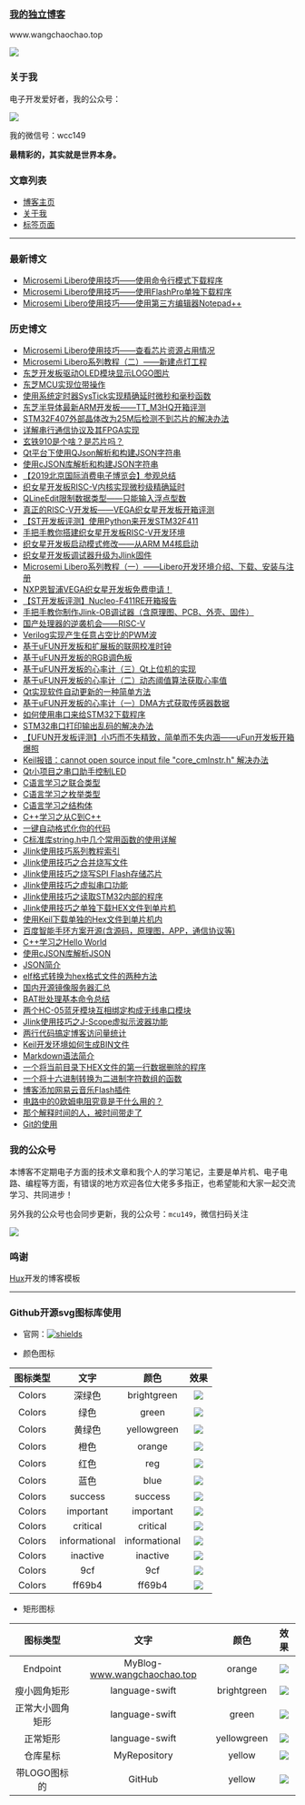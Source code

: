 
### [我的独立博客](http://www.wangchaochao.top/)

<p align="left">
www.wangchaochao.top
</p>

[![](http://www.wangchaochao.top/img/blog_home.jpg)](http://www.wangchaochao.top/)

### 关于我

电子开发爱好者，我的公众号：

![](https://wcc-blog.oss-cn-beijing.aliyuncs.com/img/%E6%B1%82%E5%85%B3%E6%B3%A8.jpg)

我的微信号：wcc149

**最精彩的，其实就是世界本身。**

### 文章列表

- [博客主页](http://www.wangchaochao.top/)
- [关于我](http://www.wangchaochao.top/abouts/)
- [标签页面](http://www.wangchaochao.top/tags/)

-----

### 最新博文

- [Microsemi Libero使用技巧——使用命令行模式下载程序](http://www.wangchaochao.top/2019/10/09/Libero-Skill-4/)
- [Microsemi Libero使用技巧——使用FlashPro单独下载程序](http://www.wangchaochao.top/2019/10/01/Libero-Skil-3/)
- [Microsemi Libero使用技巧——使用第三方编辑器Notepad++](http://www.wangchaochao.top/2019/09/30/Libero-Skil-2/)

### 历史博文

- [Microsemi Libero使用技巧——查看芯片资源占用情况](http://www.wangchaochao.top/2019/09/30/Libero-Skil-1/)
- [Microsemi Libero系列教程（二）——新建点灯工程](http://www.wangchaochao.top/2019/09/29/Libero-2/)
- [东芝开发板驱动OLED模块显示LOGO图片](http://www.wangchaochao.top/2019/09/15/TT-M3HQ-3/)
- [东芝MCU实现位带操作](http://www.wangchaochao.top/2019/09/08/TT-M3HQ-2/)
- [使用系统定时器SysTick实现精确延时微秒和毫秒函数](http://www.wangchaochao.top/2019/09/08/TT-M3HQ-1/)
- [东芝半导体最新ARM开发板——TT_M3HQ开箱评测](http://www.wangchaochao.top/2019/08/25/TT-M3HQ-0/)
- [STM32F407外部晶体改为25M后检测不到芯片的解决办法](http://www.wangchaochao.top/2019/08/24/F407-25M-Down/)
- [详解串行通信协议及其FPGA实现](http://www.wangchaochao.top/2019/08/23/UART-Simple/)
- [玄铁910是个啥？是芯片吗？](http://www.wangchaochao.top/2019/07/28/XuanTie-Core/)
- [Qt平台下使用QJson解析和构建JSON字符串](http://www.wangchaochao.top/2019/07/23/QJson-Demo/)
- [使用cJSON库解析和构建JSON字符串](http://www.wangchaochao.top/2019/07/21/cJSON-Demo/)
- [【2019北京国际消费电子博览会】参观总结](http://www.wangchaochao.top/2019/06/30/Beijing-CEE/)
- [织女星开发板RISC-V内核实现微秒级精确延时](http://www.wangchaochao.top/2019/06/28/VEGA-5)
- [QLineEdit限制数据类型——只能输入浮点型数](http://www.wangchaochao.top/2019/06/24/Qt-LineEdit-Float/)
- [真正的RISC-V开发板——VEGA织女星开发板开箱评测](http://www.wangchaochao.top/2019/06/22/VEGA-4/)
- [【ST开发板评测】使用Python来开发STM32F411](http://www.wangchaochao.top/2019/06/04/Nucleo-F411RE-2/)
- [手把手教你搭建织女星开发板RISC-V开发环境](http://www.wangchaochao.top/2019/05/30/VEGA-3/)
- [织女星开发板启动模式修改——从ARM M4核启动](http://www.wangchaochao.top/2019/05/28/VEGA-2/)
- [织女星开发板调试器升级为Jlink固件](http://www.wangchaochao.top/2019/05/26/VEGA-1/)
- [Microsemi Libero系列教程（一）——Libero开发环境介绍、下载、安装与注册](http://www.wangchaochao.top/2019/05/23/Libero-1/)
- [NXP恩智浦VEGA织女星开发板免费申请！](https://www.wangchaochao.top/2019/05/22/Vega-Lite/)
- [【ST开发板评测】Nucleo-F411RE开箱报告](http://www.wangchaochao.top/2019/05/17/Nucleo-F411RE/)
- [手把手教你制作Jlink-OB调试器（含原理图、PCB、外壳、固件）](http://www.wangchaochao.top/2019/05/10/Open-JlinkOB/)
- [国产处理器的逆袭机会——RISC-V](http://www.wangchaochao.top/2019/04/27/ESBF/)
- [Verilog实现产生任意占空比的PWM波](http://www.wangchaochao.top/2019/04/17/FPGA-1/)
- [基于uFUN开发板和扩展板的联网校准时钟](http://www.wangchaochao.top/2019/04/08/uFun-Extend/)
- [基于uFUN开发板的RGB调色板](http://www.wangchaochao.top/2019/04/06/uFun-7/)
- [基于uFUN开发板的心率计（三）Qt上位机的实现](http://www.wangchaochao.top/2019/04/05/uFun-6/)
- [基于uFUN开发板的心率计（二）动态阈值算法获取心率值](http://www.wangchaochao.top/2019/03/31/uFun-5/)
- [Qt实现软件自动更新的一种简单方法](http://www.wangchaochao.top/2019/03/31/Qt-Update/)
- [基于uFUN开发板的心率计（一）DMA方式获取传感器数据](http://www.wangchaochao.top/2019/03/23/uFun-3/)
- [如何使用串口来给STM32下载程序](http://www.wangchaochao.top/2019/03/20/uFun-4/)
- [STM32串口打印输出乱码的解决办法](http://www.wangchaochao.top/2019/03/17/uFun-2/)
- [【UFUN开发板评测】小巧而不失精致，简单而不失内涵——uFun开发板开箱爆照](http://www.wangchaochao.top/2019/03/09/uFun-1/)
- [Keil报错：cannot open source input file "core_cmInstr.h" 解决办法](http://www.wangchaochao.top/2019/03/09/uFun-0/)
- [Qt小项目之串口助手控制LED](http://www.wangchaochao.top/2019/03/03/Qt-UART-Ctrl-LED/)
- [C语言学习之联合类型](http://www.wangchaochao.top/2019/02/27/C-union/)
- [C语言学习之枚举类型](http://www.wangchaochao.top/2019/02/20/C-enum/)
- [C语言学习之结构体](http://www.wangchaochao.top/2019/02/19/C-struct/)
- [C++学习之从C到C++](http://www.wangchaochao.top/2019/02/12/From-C-to-Cpp/)
- [一键自动格式化你的代码](http://www.wangchaochao.top/2019/01/23/Keil-Astyle/)
- [C标准库string.h中几个常用函数的使用详解](http://www.wangchaochao.top/2019/01/21/C-String/)
- [Jlink使用技巧系列教程索引](http://www.wangchaochao.top/2019/01/17/Jlink-series/)
- [Jlink使用技巧之合并烧写文件](http://www.wangchaochao.top/2019/01/17/Jlink-merge/)
- [Jlink使用技巧之烧写SPI Flash存储芯片](http://www.wangchaochao.top/2019/01/12/Jlink-SPI-Flash/)
- [Jlink使用技巧之虚拟串口功能](http://www.wangchaochao.top/2019/01/09/Jlink-UART/)
- [Jlink使用技巧之读取STM32内部的程序](http://www.wangchaochao.top/2019/01/06/Jlink-ReadBack-Hex/)
- [Jlink使用技巧之单独下载HEX文件到单片机](http://www.wangchaochao.top/2019/01/05/Jlink-Download-Hex/)
- [使用Keil下载单独的Hex文件到单片机内](http://www.wangchaochao.top/2019/01/04/Keil-Download-Hex/)
- [百度智能手环方案开源(含源码，原理图，APP，通信协议等)](http://www.wangchaochao.top/2018/12/27/duband/)
- [C++学习之Hello World](http://www.wangchaochao.top/2018/12/09/CPP-1/)
- [使用cJSON库解析JSON](http://www.wangchaochao.top/2018/12/04/Parse-JSON/)
- [JSON简介](http://www.wangchaochao.top/2018/11/18/cJSON/)
- [elf格式转换为hex格式文件的两种方法](http://www.wangchaochao.top/2018/11/13/elf-to-hex/)
- [国内开源镜像服务器汇总](http://www.wangchaochao.top/2018/11/07/OpenSource/)
- [BAT批处理基本命令总结](http://www.wangchaochao.top/2018/11/07/BatCmd/)
- [两个HC-05蓝牙模块互相绑定构成无线串口模块](http://www.wangchaochao.top/2018/10/28/BluetoothUART/)
- [Jlink使用技巧之J-Scope虚拟示波器功能](http://www.wangchaochao.top/2018/10/17/JScope/)
- [两行代码搞定博客访问量统计](http://www.wangchaochao.top/2018/10/15/Busuanzi/)
- [Keil开发环境如何生成BIN文件](http://www.wangchaochao.top/2018/10/14/KeilCreateBinFile/)
- [Markdown语法简介](http://www.wangchaochao.top/2018/10/02/Markdown-UserGuide/)
- [一个将当前目录下HEX文件的第一行数据删除的程序](http://www.wangchaochao.top/2018/10/01/HexToBinStr_Code/)
- [一个将十六进制转换为二进制字符数组的函数](http://www.wangchaochao.top/2018/10/01/DeleteHexFileLine1-Code/)
- [博客添加网易云音乐Flash插件](http://www.wangchaochao.top/2018/10/01/Blog-Add-Music/)
- [电路中的0欧姆电阻究竟是干什么用的？](http://www.wangchaochao.top/2018/05/06/about-0-ohm-resistor/)
- [那个解释时间的人，被时间带走了](http://www.wangchaochao.top/2018/03/14/Stephen-Hawking-dies/)
- [Git的使用](http://www.wangchaochao.top/2018/03/10/Git-use-skill/)

### 我的公众号

本博客不定期电子方面的技术文章和我个人的学习笔记，主要是单片机、电子电路、编程等方面，有错误的地方欢迎各位大佬多多指正，也希望能和大家一起交流学习、共同进步！

另外我的公众号也会同步更新，我的公众号：`mcu149`，微信扫码关注

![](https://wcc-blog.oss-cn-beijing.aliyuncs.com/img/%E6%B1%82%E5%85%B3%E6%B3%A8.jpg)

### 鸣谢

[Hux](https://huangxuan.me/)开发的博客模板



----



### Github开源svg图标库使用

- 官网：[![shields](https://img.shields.io/badge/shields-%E5%AE%98%E7%BD%91-brightgreen.svg?style=plastic)](<https://shields.io/#/>)

- 颜色图标

|     图标类型     |            文字             |     颜色      |                             效果                             |
| :--------------: | :-------------------------: | :-----------: | :----------------------------------------------------------: |
|      Colors      |           深绿色            |  brightgreen  |  ![](https://img.shields.io/badge/-深绿色-brightgreen.svg)   |
|      Colors      |            绿色             |     green     |      ![](https://img.shields.io/badge/-绿色-green.svg)       |
|      Colors      |           黄绿色            |  yellowgreen  |  ![](https://img.shields.io/badge/-黄绿色-yellowgreen.svg)   |
|      Colors      |            橙色             |    orange     |      ![](https://img.shields.io/badge/-橙色-orange.svg)      |
|      Colors      |            红色             |      reg      |      ![](<https://img.shields.io/badge/-红色-red.svg>)       |
|      Colors      |            蓝色             |     blue      |      ![](<https://img.shields.io/badge/-蓝色-blue.svg>)      |
|      Colors      |           success           |    success    |    ![](https://img.shields.io/badge/-success-success.svg)    |
|      Colors      |          important          |   important   |  ![](https://img.shields.io/badge/-important-important.svg)  |
|      Colors      |          critical           |   critical    |   ![](https://img.shields.io/badge/-critical-critical.svg)   |
|      Colors      |        informational        | informational | ![](https://img.shields.io/badge/-informational-informational.svg) |
|      Colors      |          inactive           |   inactive    |   ![](https://img.shields.io/badge/-inactive-inactive.svg)   |
|      Colors      |             9cf             |      9cf      |        ![](https://img.shields.io/badge/-9cf-9cf.svg)        |
|      Colors      |           ff69b4            |    ff69b4     |     ![](https://img.shields.io/badge/-ff69b4-ff69b4.svg)     |

- 矩形图标


|     图标类型     |            文字             |    颜色     |                             效果                             |
| :--------------: | :-------------------------: | :---------: | :----------------------------------------------------------: |
|     Endpoint     | MyBlog-www.wangchaochao.top |   orange    | ![](https://img.shields.io/badge/MyBlog-www.wangchaochao.top-orange.svg) |
|   瘦小圆角矩形   |       language-swift        | brightgreen | ![](https://img.shields.io/badge/language-swift-brightgreen.svg?style=plastic) |
| 正常大小圆角矩形 |       language-swift        |    green    |  ![](https://img.shields.io/badge/language-swift-green.svg)  |
|     正常矩形     |       language-swift        | yellowgreen | ![](https://img.shields.io/badge/language-swift-yellowgreen.svg?style=flat-square) |
|     仓库星标     |        MyRepository         |   yellow    | ![](https://img.shields.io/badge/MyRepository-15+-yellow.svg?style=social) |
|   带LOGO图标的   |           GitHub            |   yellow    | ![](https://img.shields.io/badge/GitHub-10k+-yellow.svg?style=social&logo=github) |





















